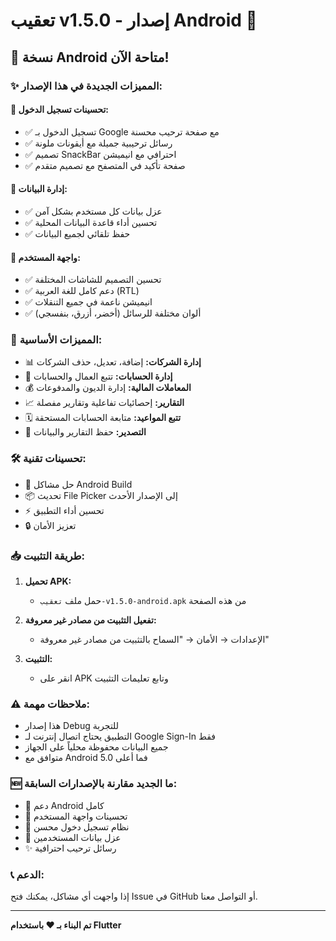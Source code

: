# تعقيب v1.5.0 - إصدار Android 🎉

## 📱 **نسخة Android متاحة الآن!**

### ✨ **المميزات الجديدة في هذا الإصدار:**

#### 🔐 **تحسينات تسجيل الدخول:**
- ✅ تسجيل الدخول بـ Google مع صفحة ترحيب محسنة
- ✅ رسائل ترحيبية جميلة مع أيقونات ملونة
- ✅ تصميم SnackBar احترافي مع انيميشن
- ✅ صفحة تأكيد في المتصفح مع تصميم متقدم

#### 💾 **إدارة البيانات:**
- ✅ عزل بيانات كل مستخدم بشكل آمن
- ✅ تحسين أداء قاعدة البيانات المحلية
- ✅ حفظ تلقائي لجميع البيانات

#### 📱 **واجهة المستخدم:**
- ✅ تحسين التصميم للشاشات المختلفة
- ✅ دعم كامل للغة العربية (RTL)
- ✅ انيميشن ناعمة في جميع التنقلات
- ✅ ألوان مختلفة للرسائل (أخضر، أزرق، بنفسجي)

### 🎯 **المميزات الأساسية:**
- 📊 **إدارة الشركات:** إضافة، تعديل، حذف الشركات
- 👥 **إدارة الحسابات:** تتبع العمال والحسابات
- 💰 **المعاملات المالية:** إدارة الديون والمدفوعات
- 📈 **التقارير:** إحصائيات تفاعلية وتقارير مفصلة
- 🗓️ **تتبع المواعيد:** متابعة الحسابات المستحقة
- 📄 **التصدير:** حفظ التقارير والبيانات

### 🛠️ **تحسينات تقنية:**
- 🔧 حل مشاكل Android Build
- 📦 تحديث File Picker إلى الإصدار الأحدث
- ⚡ تحسين أداء التطبيق
- 🔒 تعزيز الأمان

### 📥 **طريقة التثبيت:**

1. **تحميل APK:**
   - حمل ملف `تعقيب-v1.5.0-android.apk` من هذه الصفحة

2. **تفعيل التثبيت من مصادر غير معروفة:**
   - الإعدادات → الأمان → "السماح بالتثبيت من مصادر غير معروفة"

3. **التثبيت:**
   - انقر على APK وتابع تعليمات التثبيت

### ⚠️ **ملاحظات مهمة:**
- هذا إصدار Debug للتجربة
- التطبيق يحتاج اتصال إنترنت لـ Google Sign-In فقط
- جميع البيانات محفوظة محلياً على الجهاز
- متوافق مع Android 5.0 فما أعلى

### 🆕 **ما الجديد مقارنة بالإصدارات السابقة:**
- 📱 دعم Android كامل
- 🎨 تحسينات واجهة المستخدم
- 🔐 نظام تسجيل دخول محسن
- 💾 عزل بيانات المستخدمين
- ✨ رسائل ترحيب احترافية

### 📞 **الدعم:**
إذا واجهت أي مشاكل، يمكنك فتح Issue في GitHub أو التواصل معنا.

---
**تم البناء بـ ❤️ باستخدام Flutter**
